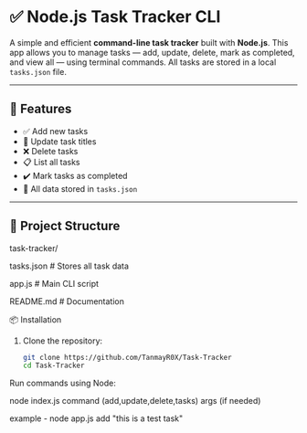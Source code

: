# ✅ Node.js Task Tracker CLI

A simple and efficient **command-line task tracker** built with **Node.js**. This app allows you to manage tasks — add, update, delete, mark as completed, and view all — using terminal commands. All tasks are stored in a local `tasks.json` file.

---

## 🚀 Features

- ✅ Add new tasks
- 🔄 Update task titles
- ❌ Delete tasks
- 📋 List all tasks
- ✔️ Mark tasks as completed
- 📁 All data stored in `tasks.json`

---

## 📂 Project Structure

task-tracker/

 tasks.json # Stores all task data
 
 app.js # Main CLI script
 
 README.md # Documentation
 

 📦 Installation

1. Clone the repository:
   ```bash
   git clone https://github.com/TanmayR0X/Task-Tracker
   cd Task-Tracker

Run commands using Node:

node index.js command (add,update,delete,tasks) args (if needed)

example - node app.js add "this is a test task"

